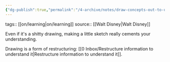 ```yaml
---
{"dg-publish":true,"permalink":"/4-archive/notes/draw-concepts-out-to-understand-them/"}
---
```


tags:: [[on/learning\|on/learning]] 
source:: [[Walt Disney\|Walt Disney]]

Even if it's a shitty drawing, making a little sketch really cements your understanding.

Drawing is a form of restructuring: [[0 Inbox/Restructure information to understand it\|Restructure information to understand it]].